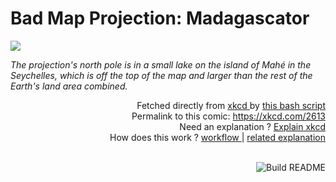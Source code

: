 # <b>Bad Map Projection: Madagascator</b>

[![](https://imgs.xkcd.com/comics/bad_map_projection_madagascator.png)](https://xkcd.com/2613)

<i>The projection&#39;s north pole is in a small lake on the island of Mahé in the Seychelles, which is off the top of the map and larger than the rest of the Earth&#39;s land area combined.</i>

<div align="right">
  Fetched directly from
  <a href="https://xkcd.com">
    xkcd
  </a>
  by
  <a href="https://github.com/Vanille-N/Vanille-N/blob/master/fetch">
    this bash script
  </a>
</div>
<div align="right">
  Permalink to this comic:
  <a href="https://xkcd.com/2613">
    https://xkcd.com/2613
  </a>
</div>
<div align="right">
  Need an explanation ?
  <a href="https://www.explainxkcd.com/wiki/index.php/2613">
    Explain xkcd
  </a>
</div>
<div align="right">
  How does this work ?
  <a href="https://github.com/Vanille-N/Vanille-N/blob/master/.github/workflows/build.yml">
    workflow
  </a>
  |
  <a href="https://simonwillison.net/2020/Jul/10/self-updating-profile-readme/">
    related explanation
  </a>
</div><br>

<a href="https://github.com/Vanille-N/Vanille-N/actions"><img src="https://github.com/Vanille-N/Vanille-N/workflows/Build%20README/badge.svg" align="right" alt="Build README"></a>
